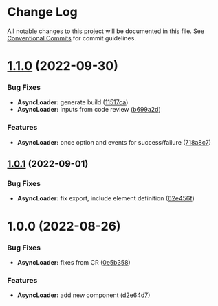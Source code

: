 # Change Log

All notable changes to this project will be documented in this file.
See [Conventional Commits](https://conventionalcommits.org) for commit guidelines.

# [1.1.0](https://github.com/joinbox/ui-components/compare/@joinbox/async-loader@1.0.1...@joinbox/async-loader@1.1.0) (2022-09-30)


### Bug Fixes

* **AsyncLoader:** generate build ([11517ca](https://github.com/joinbox/ui-components/commit/11517ca822e35d8511e1cead6a8b861e4b0af510))
* **AsyncLoader:** inputs from code review ([b699a2d](https://github.com/joinbox/ui-components/commit/b699a2d3cc9ec8aea33b637ff465f3aef9bd7bb7))


### Features

* **AsyncLoader:** once option and events for success/failure ([718a8c7](https://github.com/joinbox/ui-components/commit/718a8c7567cc29f66833d461830c1163375dc7cd))





## [1.0.1](https://github.com/joinbox/ui-components/compare/@joinbox/async-loader@1.0.0...@joinbox/async-loader@1.0.1) (2022-09-01)


### Bug Fixes

* **AsyncLoader:** fix export, include element definition ([62e456f](https://github.com/joinbox/ui-components/commit/62e456f5670073d5bd81c13ecd1f1facdce6c21d))





# 1.0.0 (2022-08-26)


### Bug Fixes

* **AsyncLoader:** fixes from CR ([0e5b358](https://github.com/joinbox/ui-components/commit/0e5b3583f63e20c23bd834cbbcd4c29afabbdcf2))


### Features

* **AsyncLoader:** add new <async-loader> component ([d2e64d7](https://github.com/joinbox/ui-components/commit/d2e64d7282e936d96055daf11327022f59bc81ea))
